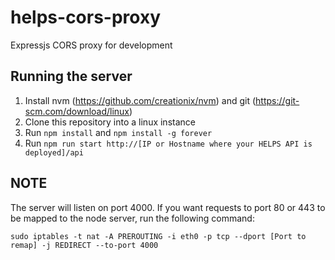 # helps-cors-proxy
Expressjs CORS proxy for development

## Running the server
1. Install nvm (https://github.com/creationix/nvm) and git (https://git-scm.com/download/linux)
2. Clone this repository into a linux instance
3. Run `npm install` and `npm install -g forever`
4. Run `npm run start http://[IP or Hostname where your HELPS API is deployed]/api`


## NOTE
The server will listen on port 4000. If you want requests to port 80 or 443 to be mapped to the node server, run the following command:
```
sudo iptables -t nat -A PREROUTING -i eth0 -p tcp --dport [Port to remap] -j REDIRECT --to-port 4000
```
